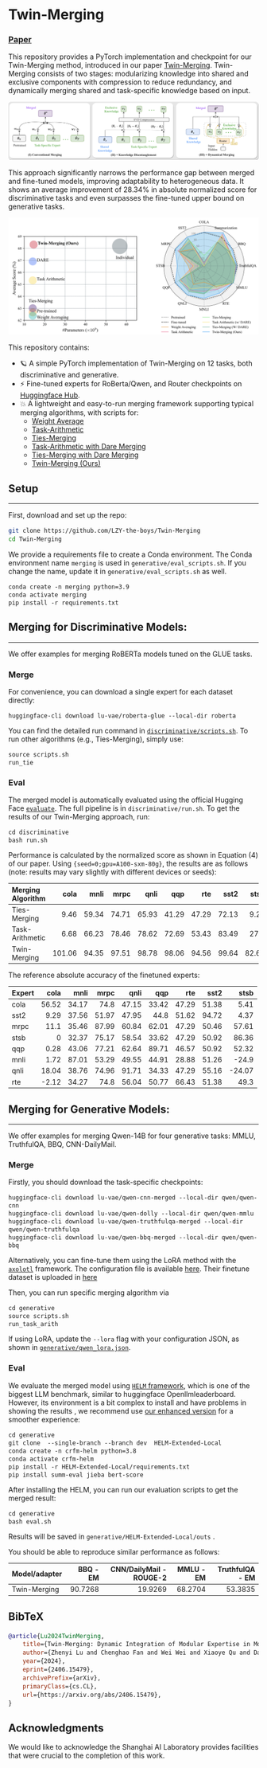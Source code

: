 # Twin-Merging

### [Paper](https://arxiv.org/pdf/2406.15479) 

This repository provides a PyTorch implementation and checkpoint for our Twin-Merging method, introduced in our paper [Twin-Merging](https://arxiv.org/pdf/2406.15479).
Twin-Merging consists of two stages: modularizing knowledge into shared and exclusive components with compression to reduce redundancy, and dynamically merging shared and task-specific knowledge based on input. 

![Twin-Merging Method](method.png)

This approach significantly narrows the performance gap between merged and fine-tuned models, improving adaptability to heterogeneous data. It shows an average improvement of 28.34% in absolute normalized score for discriminative tasks and even surpasses the fine-tuned upper bound on generative tasks.

![Twin-Merging Performance](Performance.png)

This repository contains:

* 🪐 A simple PyTorch implementation of Twin-Merging on 12 tasks, both discriminative and generative.
* ⚡️  Fine-tuned experts for RoBerta/Qwen, and Router checkpoints on [Huggingface Hub](https://huggingface.co/lu-vae/twin-merging-router).
* 💥 A lightweight and easy-to-run merging framework supporting typical merging algorithms, with scripts for:
    - [Weight Average](https://arxiv.org/abs/2203.05482)
    - [Task-Arithmetic](https://arxiv.org/abs/2212.04089)
    - [Ties-Merging](https://arxiv.org/abs/2306.01708)
    - [Task-Arithmetic with Dare Merging](https://arxiv.org/abs/2311.03099)
    - [Ties-Merging with Dare Merging](https://arxiv.org/abs/2311.03099)
    - [Twin-Merging (Ours)](https://arxiv.org/pdf/2406.15479)

## Setup
---

First, download and set up the repo:

```bash
git clone https://github.com/LZY-the-boys/Twin-Merging
cd Twin-Merging
```

We provide a requirements file to create a Conda environment. The Conda environment name `merging` is used in `generative/eval_scripts.sh`. 
If you change the name, update it in `generative/eval_scripts.sh` as well.

```
conda create -n merging python=3.9
conda activate merging
pip install -r requirements.txt
```

## Merging for Discriminative Models:
---

We offer examples for merging RoBERTa models tuned on the GLUE tasks. 

### Merge

For convenience, you can download a single expert for each dataset directly:
```
huggingface-cli download lu-vae/roberta-glue --local-dir roberta
```

You can find the detailed run command in  [`discriminative/scripts.sh`](discriminative/scripts.sh). 
To run other algorithms (e.g., Ties-Merging), simply use:
```
source scripts.sh
run_tie
```

### Eval

The merged model is automatically evaluated using the official Hugging Face [`evaluate`](https://huggingface.co/docs/evaluate/en/index). 
The full pipeline is in `discriminative/run.sh`. To get the results of our Twin-Merging approach, run:
```
cd discriminative
bash run.sh
```

Performance is calculated by the normalized score as shown in Equation (4) of our paper. Using `{seed=0;gpu=A100-sxm-80g}`, the results are as follows (note: results may vary slightly with different devices or seeds):

|  Merging Algorithm    |   cola |   mnli |   mrpc |   qnli |   qqp |   rte |   sst2 |   stsb |
|:-----|-------:|-------:|-------:|-------:|------:|------:|-------:|-------:|
| Ties-Merging |   9.46   | 59.34   | 74.71   | 65.93   | 41.29   | 47.29   | 72.13   |   9.21 |
| Task-Arithmetic |   6.68   | 66.23   | 78.46   | 78.62   | 72.69   | 53.43   | 83.49   |  27.1  | 
| Twin-Merging | 101.06  | 94.35 | 97.51 | 98.78 | 98.06 | 94.56 | 99.64  | 82.67 |

The reference absolute accuracy of the finetuned experts:

|   Expert   |   cola |   mnli |   mrpc |   qnli |   qqp |   rte |   sst2 |   stsb |
|:-----|-------:|-------:|-------:|-------:|------:|------:|-------:|-------:|
| cola |  56.52 |  34.17 |  74.8  |  47.15 | 33.42 | 47.29 |  51.38 |   5.41 |
| sst2 |   9.29 |  37.56 |  51.97 |  47.95 | 44.8  | 51.62 |  94.72 |   4.37 |
| mrpc |  11.1  |  35.46 |  87.99 |  60.84 | 62.01 | 47.29 |  50.46 |  57.61 |
| stsb |   0    |  32.37 |  75.17 |  58.54 | 33.62 | 47.29 |  50.92 |  86.36 |
| qqp |   0.28 |  43.06 |  77.21 |  62.64 | 89.71 | 46.57 |  50.92 |  52.32 |
| mnli |   1.72 |  87.01 |  53.29 |  49.55 | 44.91 | 28.88 |  51.26 | -24.9  |
| qnli |  18.04 |  38.76 |  74.96 |  91.71 | 34.33 | 47.29 |  55.16 | -24.07 |
| rte |  -2.12 |  34.27 |  74.8  |  56.04 | 50.77 | 66.43 |  51.38 |  49.3  |


## Merging for Generative Models:
---
We offer examples for merging Qwen-14B for four generative tasks:  MMLU, TruthfulQA, BBQ, CNN-DailyMail.

### Merge

Firstly, you should download the task-specific checkpoints:
```
huggingface-cli download lu-vae/qwen-cnn-merged --local-dir qwen/qwen-cnn
huggingface-cli download lu-vae/qwen-dolly --local-dir qwen/qwen-mmlu
huggingface-cli download lu-vae/qwen-truthfulqa-merged --local-dir qwen/qwen-truthfulqa
huggingface-cli download lu-vae/qwen-bbq-merged --local-dir qwen/qwen-bbq
```

Alternatively, you can fine-tune them using the LoRA method with the [`axolotl`](https://github.com/LZY-the-boys/axolotl/) framework. The configuration file is available [here](https://github.com/LZY-the-boys/axolotl/blob/main/examples/qwen/qlora.yml).
Their finetune dataset is uploaded in [here](https://huggingface.co/datasets/lu-vae/natural-dataset)

Then, you can run specific merging algorithm via
```
cd generative
source scripts.sh
run_task_arith
```
If using LoRA, update the `--lora` flag with your configuration JSON, as shown in [`generative/qwen_lora.json`](generative/qwen_lora.json).

### Eval 

We evaluate the merged model using [`HELM` framework](https://github.com/stanford-crfm/helm), which is one of the biggest LLM benchmark, similar to huggingface Openllmleaderboard. 
However, its environment is a bit complex to install and have problems in showing the results , we recommend use [our enhanced version](https://github.com/LZY-the-boys/HELM-Extended-Local) for a smoother experience:
```
cd generative
git clone  --single-branch --branch dev  HELM-Extended-Local
conda create -n crfm-helm python=3.8
conda activate crfm-helm
pip install -r HELM-Extended-Local/requirements.txt
pip install summ-eval jieba bert-score
```

After installing the HELM, you can run our evaluation scripts to get the merged result: 
```
cd generative 
bash eval.sh
```
Results will be saved in `generative/HELM-Extended-Local/outs` .

You should be able to reproduce similar performance as follows:

| Model/adapter      |   BBQ - EM |   CNN/DailyMail - ROUGE-2 |   MMLU - EM |   TruthfulQA - EM |   
|:-------------------|-----------:|--------------------------:|------------:|------------------:|
| Twin-Merging     |    90.7268 |                   19.9269 |     68.2704 |           53.3835 | 


## BibTeX

```bibtex
@article{Lu2024TwinMerging,
    title={Twin-Merging: Dynamic Integration of Modular Expertise in Model Merging}, 
    author={Zhenyi Lu and Chenghao Fan and Wei Wei and Xiaoye Qu and Dangyang Chen and Yu Cheng},
    year={2024},
    eprint={2406.15479},
    archivePrefix={arXiv},
    primaryClass={cs.CL},
    url={https://arxiv.org/abs/2406.15479}, 
}
```

## Acknowledgments

We would like to acknowledge the Shanghai AI Laboratory provides facilities that were crucial to the completion of this work.

